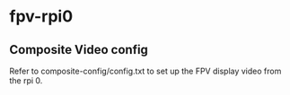 # fpv-rpi0

## Composite Video config

Refer to composite-config/config.txt to set up the FPV display video from the rpi 0.

